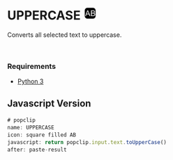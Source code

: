 # UPPERCASE <img src="icon.png" alt="image" width="30"/>

Converts all selected text to uppercase.

<br>

### Requirements

- [Python 3](https://www.python.org/downloads/)


## Javascript Version

```js
# popclip
name: UPPERCASE
icon: square filled AB
javascript: return popclip.input.text.toUpperCase()
after: paste-result
```
